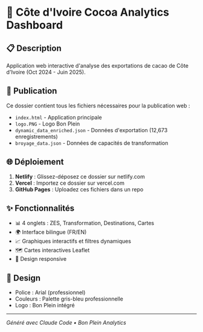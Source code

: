 # 🍫 Côte d'Ivoire Cocoa Analytics Dashboard

## 📋 Description
Application web interactive d'analyse des exportations de cacao de Côte d'Ivoire (Oct 2024 - Juin 2025).

## 🚀 Publication
Ce dossier contient tous les fichiers nécessaires pour la publication web :

- `index.html` - Application principale
- `logo.PNG` - Logo Bon Plein
- `dynamic_data_enriched.json` - Données d'exportation (12,673 enregistrements)
- `broyage_data.json` - Données de capacités de transformation

## 🌐 Déploiement
1. **Netlify** : Glissez-déposez ce dossier sur netlify.com
2. **Vercel** : Importez ce dossier sur vercel.com
3. **GitHub Pages** : Uploadez ces fichiers dans un repo

## ✨ Fonctionnalités
- 📊 4 onglets : ZES, Transformation, Destinations, Cartes
- 🌍 Interface bilingue (FR/EN)
- 📈 Graphiques interactifs et filtres dynamiques
- 🗺️ Cartes interactives Leaflet
- 📱 Design responsive

## 🎨 Design
- Police : Arial (professionnel)
- Couleurs : Palette gris-bleu professionnelle
- Logo : Bon Plein intégré

---
*Généré avec Claude Code • Bon Plein Analytics*